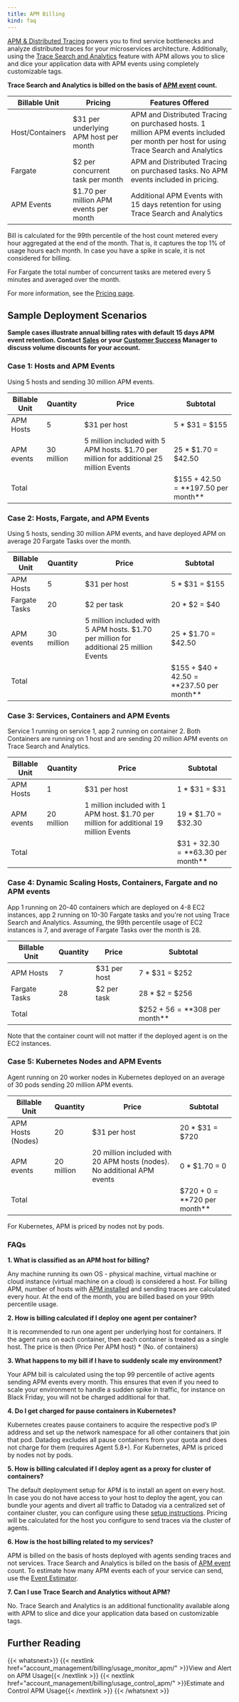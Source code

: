 ```yaml
---
title: APM Billing
kind: faq
---
```


[APM & Distributed Tracing][1] powers you to find service bottlenecks and analyze distributed traces for your microservices architecture. Additionally, using the [Trace Search and Analytics][2] feature with APM allows you to slice and dice your application data with APM events using completely customizable tags.

**Trace Search and Analytics is billed on the basis of [APM event][3] count.**

| Billable Unit | Pricing | Features Offered |
| -----------------------|---------------|-------------------------------------------|
| Host/Containers  | $31 per underlying APM host per month | APM and Distributed Tracing on purchased hosts. 1 million APM events included per month per host for using Trace Search and Analytics |
| Fargate | $2 per concurrent task per month | APM and Distributed Tracing on purchased tasks. No APM events included in pricing. |
| APM Events | $1.70 per million APM events per month | Additional APM Events with 15 days retention for using Trace Search and Analytics|

Bill is calculated for the 99th percentile of the host count metered every hour aggregated at the end of the month. That is, it captures the top 1% of usage hours each month. In case you have a spike in scale, it is not considered for billing. 

For Fargate the total number of concurrent tasks are metered every 5 minutes and averaged over the month.

For more information, see the [Pricing page][4].

## Sample Deployment Scenarios

**Sample cases illustrate annual billing rates with default 15 days APM event retention. Contact [Sales][5] or your [Customer Success][6] Manager to discuss volume discounts for your account.**

### Case 1: Hosts and APM Events

Using 5 hosts and sending 30 million APM events.

| Billable Unit | Quantity | Price | Subtotal |
| --------|-----------|------|----------|
| APM Hosts | 5 | $31 per host | 5 * $31 = $155 |
| APM events | 30 million | 5 million included with 5 APM hosts. $1.70 per million for additional 25 million Events | 25 * $1.70 = $42.50 |
| Total |  |  |  $155 + $42.50 = **$197.50 per month** |


### Case 2: Hosts, Fargate, and APM Events

Using 5 hosts, sending 30 million APM events, and have deployed APM on average 20 Fargate Tasks over the month.

| Billable Unit | Quantity | Price | Subtotal |
| --------|-----------|------|----------|
| APM Hosts | 5 | $31 per host | 5 * $31 = $155 |
| Fargate Tasks | 20 | $2 per task | 20 * $2 = $40 |
| APM events | 30 million | 5 million included with 5 APM hosts. $1.70 per million for additional 25 million Events | 25 * $1.70 = $42.50 |
| Total |  |  |  $155 + $40 + $42.50 = **$237.50 per month** |


### Case 3: Services, Containers and APM Events

Service 1 running on service 1, app 2 running on container 2. Both Containers are running on 1 host
and are sending 20 million APM events on Trace Search and Analytics.

| Billable Unit | Quantity | Price | Subtotal |
| --------|-----------|------|----------|
| APM Hosts | 1 | $31 per host | 1 * $31 = $31 |
| APM events | 20 million | 1 million included with 1 APM host. $1.70 per million for additional 19 million Events | 19 * $1.70 = $32.30 |
| Total |  |  |  $31 + $32.30 = **$63.30 per month** |


### Case 4: Dynamic Scaling Hosts, Containers, Fargate and no APM events

App 1 running on 20-40 containers which are deployed on 4-8 EC2 instances, app 2 running on 10-30 Fargate tasks and you're not using Trace Search and Analytics. Assuming, the 99th percentile usage of EC2 instances is 7, and average of Fargate Tasks over the month is 28. 

| Billable Unit | Quantity | Price | Subtotal |
| --------|-----------|------|----------|
| APM Hosts | 7 | $31 per host | 7 * $31 = $252 |
| Fargate Tasks | 28 | $2 per task | 28 * $2 = $256 |
| Total |  |  |  $252 + $56 = **$308 per month** |

Note that the container count will not matter if the deployed agent is on the EC2 instances. 

### Case 5: Kubernetes Nodes and APM Events

Agent running on 20 worker nodes in Kubernetes deployed on an average of 30 pods sending 20 million APM events.

| Billable Unit | Quantity | Price | Subtotal |
| --------|-----------|------|----------|
| APM Hosts (Nodes) | 20 | $31 per host | 20 * $31 = $720 |
| APM events | 20 million | 20 million included with 20 APM hosts (nodes). No additional APM events | 0 * $1.70 = 0  |
| Total |  |  |  $720 + $0 = **$720 per month** |

For Kubernetes, APM is priced by nodes not by pods.

### FAQs
**1. What is classified as an APM host for billing?**

Any machine running its own OS - physical machine, virtual machine or cloud instance (virtual machine on a cloud) is considered a host. For billing APM, number of hosts with [APM installed][7] and sending traces are calculated every hour. At the end of the month, you are billed based on your 99th percentile usage. 

**2. How is billing calculated if I deploy one agent per container?**

It is recommended to run one agent per underlying host for containers. If the agent runs on each container, then each container is treated as a single host. The price is then (Price Per APM host) * (No. of containers)

**3. What happens to my bill if I have to suddenly scale my environment?**

Your APM bill is calculated using the top 99 percentile of active agents sending APM events every month. This ensures that even if you need to scale your environment to handle a sudden spike in traffic, for instance on Black Friday, you will not be charged additional for that.

**4. Do I get charged for pause containers in Kubernetes?**

Kubernetes creates pause containers to acquire the respective pod’s IP address and set up the network namespace for all other containers that join that pod. Datadog excludes all pause containers from your quota and does not charge for them (requires Agent 5.8+). For Kubernetes, APM is priced by nodes not by pods.


**5. How is billing calculated if I deploy agent as a proxy for cluster of containers?**

The default deployment setup for APM is to install an agent on every host. In case you do not have access to your host to deploy the agent, you can bundle your agents and divert all traffic to Datadog via a centralized set of container cluster, you can configure using these [setup instructions][8]. Pricing will be calculated for the host you configure to send traces via the cluster of agents.

**6. How is the host billing related to my services?**

APM is billed on the basis of hosts deployed with agents sending traces and not services. Trace Search and Analytics is billed on the basis of [APM event][3] count. To estimate how many APM events each of your service can send, use the [Event Estimator][9].

**7. Can I use Trace Search and Analytics without APM?**

No. Trace Search and Analytics is an additional functionality available along with APM to slice and dice your application data based on customizable tags.

## Further Reading
  
{{< whatsnext>}}
    {{< nextlink href="account_management/billing/usage_monitor_apm/" >}}View and Alert on APM Usage{{< /nextlink >}}
    {{< nextlink href="account_management/billing/usage_control_apm/" >}}Estimate and Control APM Usage{{< /nextlink >}}
{{< /whatsnext >}}


[1]: /tracing
[2]: /tracing/trace_search_and_analytics
[3]: /tracing/visualization/#apm-event
[4]: https://www.datadoghq.com/pricing
[5]: mailto:sales@datadoghq.com
[6]: mailto:success@datadoghq.com
[7]: /tracing/send_traces/#datadog-agent
[8]: /tracing/send_traces/#containers
[9]: /account_management/billing/usage_control_apm/#apm-event-estimator



